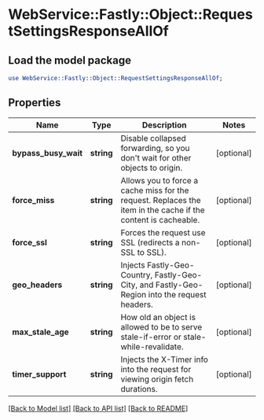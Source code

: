 # WebService::Fastly::Object::RequestSettingsResponseAllOf

## Load the model package
```perl
use WebService::Fastly::Object::RequestSettingsResponseAllOf;
```

## Properties
Name | Type | Description | Notes
------------ | ------------- | ------------- | -------------
**bypass_busy_wait** | **string** | Disable collapsed forwarding, so you don&#39;t wait for other objects to origin. | [optional] 
**force_miss** | **string** | Allows you to force a cache miss for the request. Replaces the item in the cache if the content is cacheable. | [optional] 
**force_ssl** | **string** | Forces the request use SSL (redirects a non-SSL to SSL). | [optional] 
**geo_headers** | **string** | Injects Fastly-Geo-Country, Fastly-Geo-City, and Fastly-Geo-Region into the request headers. | [optional] 
**max_stale_age** | **string** | How old an object is allowed to be to serve stale-if-error or stale-while-revalidate. | [optional] 
**timer_support** | **string** | Injects the X-Timer info into the request for viewing origin fetch durations. | [optional] 

[[Back to Model list]](../README.md#documentation-for-models) [[Back to API list]](../README.md#documentation-for-api-endpoints) [[Back to README]](../README.md)


